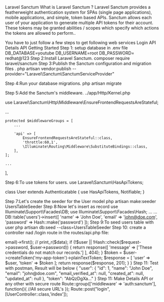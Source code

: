 Laravel Sanctum
What is Laravel Sanctum ? Laravel Sanctum provides a featherweight authentication system for SPAs (single page applications), mobile applications, and simple, token based APIs. Sanctum allows each user of your application to generate multiple API tokens for their account. These tokens may be granted abilities / scopes which specify which actions the tokens are allowed to perform..

You have to just follow a few steps to get following web services
Login API
Details API
Getting Started
Step 1: setup database in .env file
DB_DATABASE=youtube
DB_USERNAME=root
DB_PASSWORD= redhat@123
Step 2:Install Laravel Sanctum.
composer require laravel/sanctum
Step 3:Publish the Sanctum configuration and migration files .
php artisan vendor:publish --provider="Laravel\Sanctum\SanctumServiceProvider"

Step 4:Run your database migrations.
php artisan migrate

Step 5:Add the Sanctum's middleware.
../app/Http/Kernel.php

use Laravel\Sanctum\Http\Middleware\EnsureFrontendRequestsAreStateful;

...

    protected $middlewareGroups = [
        ...

        'api' => [
            EnsureFrontendRequestsAreStateful::class,
            'throttle:60,1',
            \Illuminate\Routing\Middleware\SubstituteBindings::class,
        ],
    ];

    ...
],

Step 6:To use tokens for users.
use Laravel\Sanctum\HasApiTokens;

class User extends Authenticatable
{
    use HasApiTokens, Notifiable;
}

Step 7:Let's create the seeder for the User model
php artisan make:seeder UsersTableSeeder
Step 8:Now let's insert as record
use Illuminate\Support\Facades\DB;
use Illuminate\Support\Facades\Hash;
...
...
DB::table('users')->insert([
    'name' => 'John Doe',
    'email' => 'john@doe.com',
    'password' => Hash::make('password')
]);
Step 9:To seed users table with user
php artisan db:seed --class=UsersTableSeeder
Step 10: create a controller nad /login route in the routes/api.php file:
<?php

namespace App\Http\Controllers;

use Illuminate\Http\Request;
use App\User;
use Illuminate\Support\Facades\Hash;
class UserController extends Controller
{
    // 

    function index(Request $request)
    {
        $user= User::where('email', $request->email)->first();
        // print_r($data);
            if (!$user || !Hash::check($request->password, $user->password)) {
                return response([
                    'message' => ['These credentials do not match our records.']
                ], 404);
            }
        
             $token = $user->createToken('my-app-token')->plainTextToken;
        
            $response = [
                'user' => $user,
                'token' => $token
            ];
        
             return response($response, 201);
    }
}
Step 11: Test with postman, Result will be below
{
    "user": {
        "id": 1,
        "name": "John Doe",
        "email": "john@doe.com",
        "email_verified_at": null,
        "created_at": null,
        "updated_at": null
    },
    "token": "AbQzDgXa..."
}
Step 11: Make Details API or any other with secure route
Route::group(['middleware' => 'auth:sanctum'], function(){
    //All secure URL's

    });


Route::post("login",[UserController::class,'index']);

